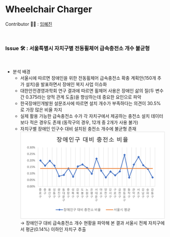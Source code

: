 # Wheelchair Charger
Contributor 👩‍💻 : [임혜진](https://github.com/hejin8307)

<br/>

### Issue 🛠 : 서울특별시 자치구별 전동휠체어 급속충전소 개수 불균형

<br/>

- 분석 배경
  - 서울시에 따르면 장애인을 위한 전동휠체어 급속충전소 확충 계획안(150개 추가 설치)을 발표하면서 장애인 복지 사업 이슈화
  - 대한안전경영과학회 연구 결과에 따르면 휠체어 사용은 장애인 삶의 질(두 변수 간 0.375라는 양적 관계 도출)을 향상하는데 중요한 요인으로 파악
  - 한국장애인개발원 설문조사에 따르면 설치 개수가 부족하다는 의견이 30.5%로 가장 많은 비율 차지
  - 실제 활용 가능한 급속충전소 수가 각 자치구에서 제공하는 충전소 설치 데이터보다 적은 경우도 존재 (동작구의 경우, 12개 중 2개가 사용 불가)
  - 자치구별 장애인 인구수 대비 설치된 충전소 개수에 불균형 존재  
    <img src="./image/장애인구 대비 충전소 설치 비율.png" width="500" />  
    → 장애인구 대비 급속충전소 개수 현황을 파악해 본 결과 서울시 전체 자치구에서 평균(0.14%) 이하인 자치구 추출
